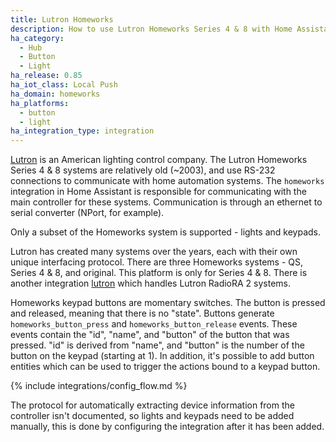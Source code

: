 ```yaml
---
title: Lutron Homeworks
description: How to use Lutron Homeworks Series 4 & 8 with Home Assistant.
ha_category:
  - Hub
  - Button
  - Light
ha_release: 0.85
ha_iot_class: Local Push
ha_domain: homeworks
ha_platforms:
  - button
  - light
ha_integration_type: integration
---
```


[Lutron](https://www.lutron.com/) is an American lighting control company. The Lutron Homeworks Series 4 & 8 systems are relatively old (~2003), and use RS-232 connections to communicate with home automation systems.  The `homeworks` integration in Home Assistant is responsible for communicating with the main controller for these systems.  Communication is through an ethernet to serial converter (NPort, for example).

Only a subset of the Homeworks system is supported - lights and keypads.

Lutron has created many systems over the years, each with their own unique interfacing protocol.  There are three Homeworks systems - QS, Series 4 & 8, and original.  This platform is only for Series 4 & 8.  There is another integration [lutron](/integrations/lutron/) which handles Lutron RadioRA 2 systems.

Homeworks keypad buttons are momentary switches.  The button is pressed and released, meaning that there is no "state".  Buttons generate `homeworks_button_press` and `homeworks_button_release` events.  These events contain the "id", "name", and "button" of the button that was pressed.  "id" is derived from "name", and "button" is the number of the button on the keypad (starting at 1). In addition, it's possible to add button entities which can be used to trigger the actions bound to a keypad button.

{% include integrations/config_flow.md %}

The protocol for automatically extracting device information from the controller isn't documented, so lights and keypads need to be added manually, this is done by configuring the integration after it has been added.
